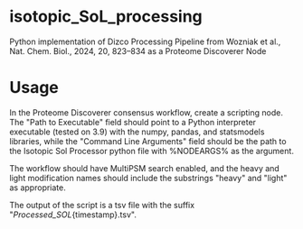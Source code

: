 # isotopic_SoL_processing
Python implementation of Dizco Processing Pipeline from Wozniak et al., Nat. Chem. Biol., 2024,  20, 823–834 as a Proteome Discoverer Node

# Usage

In the Proteome Discoverer consensus workflow, create a scripting node. The "Path to Executable" field should point to a Python interpreter executable (tested on 3.9) with the numpy, pandas, and statsmodels libraries, while the "Command Line Arguments" field should be the path to the Isotopic Sol Processor python file with %NODEARGS% as the argument.

The workflow should have MultiPSM search enabled, and the heavy and light modification names should include the substrings "heavy" and "light" as appropriate.

The output of the script is a tsv file with the suffix "_Processed_SOL_{timestamp}.tsv".

